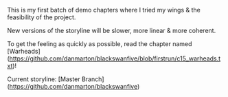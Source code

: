 This is my first batch of demo chapters where I tried my wings & the feasibility of the project.

New versions of the storyline will be slower, more linear & more coherent.

To get the feeling as quickly as possible, read the chapter named [Warheads] (https://github.com/danmarton/blackswanfive/blob/firstrun/c15_warheads.txt)!

Current storyline: [Master Branch] (https://github.com/danmarton/blackswanfive)
